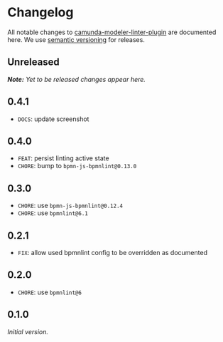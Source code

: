 # Changelog

All notable changes to [camunda-modeler-linter-plugin](https://github.com/bpmn-io/camunda-modeler-linter-plugin) are documented here. We use [semantic versioning](http://semver.org/) for releases.

## Unreleased

___Note:__ Yet to be released changes appear here._

## 0.4.1

* `DOCS`: update screenshot

## 0.4.0

* `FEAT`: persist linting active state
* `CHORE`: bump to `bpmn-js-bpmnlint@0.13.0`

## 0.3.0

* `CHORE`: use `bpmn-js-bpmnlint@0.12.4`
* `CHORE`: use `bpmnlint@6.1`

## 0.2.1

* `FIX`: allow used bpmnlint config to be overridden as documented

## 0.2.0

* `CHORE`: use `bpmnlint@6`

## 0.1.0

_Initial version._
